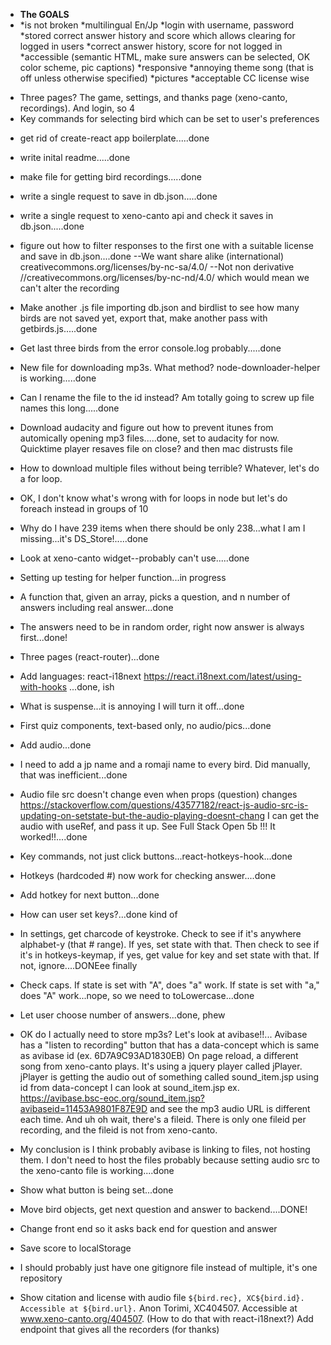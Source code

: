 - **The GOALS**
- *is not broken *multilingual En/Jp *login with username, password *stored correct answer history and score which allows clearing for logged in users *correct answer history, score for not logged in *accessible (semantic HTML, make sure answers can be selected, OK color scheme, pic captions) *responsive *annoying theme song (that is off unless otherwise specified) *pictures *acceptable CC license wise

* Three pages? The game, settings, and thanks page (xeno-canto, recordings). And login, so 4
* Key commands for selecting bird which can be set to user's preferences

- get rid of create-react app boilerplate.....done
- write inital readme.....done
- make file for getting bird recordings.....done
- write a single request to save in db.json.....done
- write a single request to xeno-canto api and check it saves in db.json.....done
- figure out how to filter responses to the first one with a suitable license and save in db.json....done
  --We want share alike (international) creativecommons.org/licenses/by-nc-sa/4.0/
  --Not non derivative //creativecommons.org/licenses/by-nc-nd/4.0/ which would mean we can't alter the recording
- Make another .js file importing db.json and birdlist to see how many birds are not saved yet, export that, make another pass with getbirds.js.....done
- Get last three birds from the error console.log probably.....done
- New file for downloading mp3s. What method? node-downloader-helper is working.....done
- Can I rename the file to the id instead? Am totally going to screw up file names this long.....done
- Download audacity and figure out how to prevent itunes from automically opening mp3 files.....done, set to audacity for now. Quicktime player resaves file on close? and then mac distrusts file
- How to download multiple files without being terrible? Whatever, let's do a for loop.
- OK, I don't know what's wrong with for loops in node but let's do foreach instead in groups of 10
- Why do I have 239 items when there should be only 238...what I am I missing...it's DS_Store!.....done
- Look at xeno-canto widget--probably can't use.....done
- Setting up testing for helper function...in progress
- A function that, given an array, picks a question, and n number of answers including real answer...done
- The answers need to be in random order, right now answer is always first...done!
- Three pages (react-router)...done
- Add languages: react-i18next https://react.i18next.com/latest/using-with-hooks ...done, ish
- What is suspense...it is annoying I will turn it off...done
- First quiz components, text-based only, no audio/pics...done
- Add audio...done
- I need to add a jp name and a romaji name to every bird. Did manually, that was inefficient...done
- Audio file src doesn't change even when props (question) changes
  https://stackoverflow.com/questions/43577182/react-js-audio-src-is-updating-on-setstate-but-the-audio-playing-doesnt-chang
  I can get the audio with useRef, and pass it up. See Full Stack Open 5b !!! It worked!!....done
- Key commands, not just click buttons...react-hotkeys-hook...done
- Hotkeys (hardcoded #) now work for checking answer....done
- Add hotkey for next button...done
- How can user set keys?...done kind of
- In settings, get charcode of keystroke. Check to see if it's anywhere alphabet-y (that # range). If yes, set state with that. Then check to see if it's in hotkeys-keymap, if yes, get value for key and set state with that. If not, ignore....DONEee finally
- Check caps. If state is set with "A", does "a" work. If state is set with "a," does "A" work...nope, so we need to toLowercase...done
- Let user choose number of answers...done, phew
- OK do I actually need to store mp3s? Let's look at avibase!!...
  Avibase has a "listen to recording" button that has a data-concept which is same as avibase id (ex. 6D7A9C93AD1830EB)
  On page reload, a different song from xeno-canto plays.
  It's using a jquery player called jPlayer. jPlayer is getting the audio out of something called sound_item.jsp using id from data-concept
  I can look at sound_item.jsp ex. https://avibase.bsc-eoc.org/sound_item.jsp?avibaseid=11453A9801F87E9D
  and see the mp3 audio URL is different each time. And uh oh wait, there's a fileid. There is only one fileid per recording, and the fileid is not from xeno-canto.
- My conclusion is I think probably avibase is linking to files, not hosting them. I don't need to host the files probably because setting audio src to the xeno-canto file is working....done
- Show what button is being set...done
- Move bird objects, get next question and answer to backend....DONE!

- Change front end so it asks back end for question and answer
- Save score to localStorage
- I should probably just have one gitignore file instead of multiple, it's one repository
- Show citation and license with audio file
  `${bird.rec}, XC${bird.id}. Accessible at ${bird.url}.`
  Anon Torimi, XC404507. Accessible at www.xeno-canto.org/404507.
  (How to do that with react-i18next?)
  Add endpoint that gives all the recorders (for thanks)
